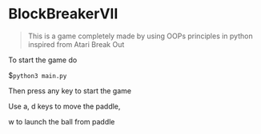 # BlockBreakerVII
> This is a game completely made by using OOPs principles in python inspired from Atari Break Out

To start the game do

$`python3 main.py`

Then press any key to start the game

Use a, d keys to move the paddle,

w to launch the ball from paddle
